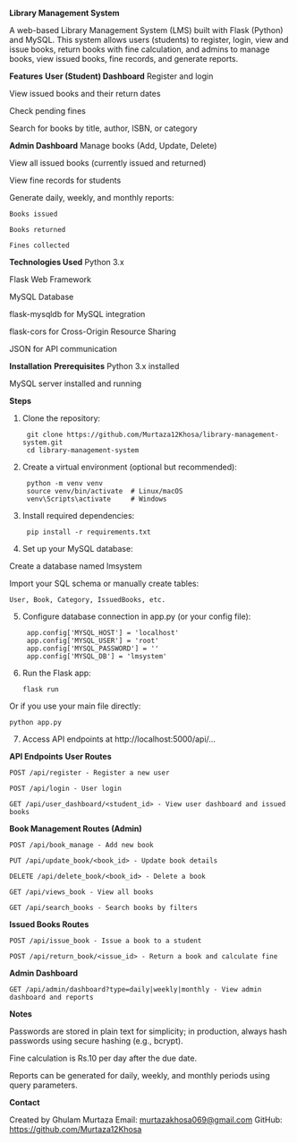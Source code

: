 ******Library Management System******

A web-based Library Management System (LMS) built with Flask (Python) and MySQL. This system allows users (students) to register, login, view and issue books, return books with fine calculation, and admins to manage books, view issued books, fine records, and generate reports.

****Features****
**User (Student) Dashboard**
Register and login

View issued books and their return dates

Check pending fines

Search for books by title, author, ISBN, or category

**Admin Dashboard**
Manage books (Add, Update, Delete)

View all issued books (currently issued and returned)

View fine records for students

Generate daily, weekly, and monthly reports:

    Books issued

    Books returned

    Fines collected

**Technologies Used**
Python 3.x

Flask Web Framework

MySQL Database

flask-mysqldb for MySQL integration

flask-cors for Cross-Origin Resource Sharing

JSON for API communication

**Installation**
**Prerequisites**
Python 3.x installed

MySQL server installed and running

**Steps**
1. Clone the repository:


        git clone https://github.com/Murtaza12Khosa/library-management-system.git
        cd library-management-system
2. Create a virtual environment (optional but recommended):


        python -m venv venv
        source venv/bin/activate  # Linux/macOS
        venv\Scripts\activate     # Windows
3. Install required dependencies:

        pip install -r requirements.txt
4. Set up your MySQL database:

Create a database named lmsystem

Import your SQL schema or manually create tables:

    User, Book, Category, IssuedBooks, etc.

5. Configure database connection in app.py (or your config file):


        app.config['MYSQL_HOST'] = 'localhost'
        app.config['MYSQL_USER'] = 'root'
        app.config['MYSQL_PASSWORD'] = ''
        app.config['MYSQL_DB'] = 'lmsystem'

6. Run the Flask app:

       flask run

Or if you use your main file directly:

    python app.py

7. Access API endpoints at http://localhost:5000/api/...

**API Endpoints**
**User Routes**
    
    POST /api/register - Register a new user

    POST /api/login - User login

    GET /api/user_dashboard/<student_id> - View user dashboard and issued books

**Book Management Routes (Admin)**
    
    POST /api/book_manage - Add new book

    PUT /api/update_book/<book_id> - Update book details

    DELETE /api/delete_book/<book_id> - Delete a book

    GET /api/views_book - View all books

    GET /api/search_books - Search books by filters

**Issued Books Routes**    

    POST /api/issue_book - Issue a book to a student

    POST /api/return_book/<issue_id> - Return a book and calculate fine

**Admin Dashboard**

    GET /api/admin/dashboard?type=daily|weekly|monthly - View admin dashboard and reports

**Notes**

Passwords are stored in plain text for simplicity; in production, always hash passwords using secure hashing (e.g., bcrypt).

Fine calculation is Rs.10 per day after the due date.

Reports can be generated for daily, weekly, and monthly periods using query parameters.


**Contact**

Created by Ghulam Murtaza
Email: murtazakhosa069@gmail.com
GitHub: https://github.com/Murtaza12Khosa
